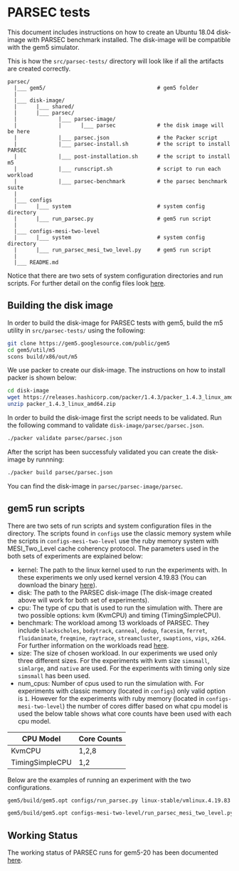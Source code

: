 # PARSEC tests

This document includes instructions on how to create an Ubuntu 18.04 disk-image with PARSEC benchmark installed. The disk-image will be compatible with the gem5 simulator.

This is how the `src/parsec-tests/` directory will look like if all the artifacts are created correctly.

```
parsec/
  |___ gem5/                                   # gem5 folder
  |
  |___ disk-image/
  |      |___ shared/
  |      |___ parsec/
  |             |___ parsec-image/
  |             |      |___ parsec             # the disk image will be here
  |             |___ parsec.json               # the Packer script
  |             |___ parsec-install.sh         # the script to install PARSEC
  |             |___ post-installation.sh      # the script to install m5
  |             |___ runscript.sh              # script to run each workload
  |             |___ parsec-benchmark          # the parsec benchmark suite
  |
  |___ configs
  |      |___ system                           # system config directory
  |      |___ run_parsec.py                    # gem5 run script
  |
  |___ configs-mesi-two-level
  |      |___ system                           # system config directory
  |      |___ run_parsec_mesi_two_level.py     # gem5 run script
  |
  |___ README.md
```

Notice that there are two sets of system configuration directories and run scripts. For further detail on the config files look [here](#gem5-run-scripts).

## Building the disk image

In order to build the disk-image for PARSEC tests with gem5, build the m5 utility in `src/parsec-tests/` using the following:

```sh
git clone https://gem5.googlesource.com/public/gem5
cd gem5/util/m5
scons build/x86/out/m5
```

We use packer to create our disk-image. The instructions on how to install packer is shown below:

```sh
cd disk-image
wget https://releases.hashicorp.com/packer/1.4.3/packer_1.4.3_linux_amd64.zip
unzip packer_1.4.3_linux_amd64.zip
```

In order to build the disk-image first the script needs to be validated. Run the following command to validate `disk-image/parsec/parsec.json`.

```sh
./packer validate parsec/parsec.json
```

After the script has been successfuly validated you can create the disk-image by runnning:

```sh
./packer build parsec/parsec.json
```

You can find the disk-image in `parsec/parsec-image/parsec`.

## gem5 run scripts

There are two sets of run scripts and system configuration files in the directory. The scripts found in `configs` use the classic memory system while the scripts in `configs-mesi-two-level` use the ruby memory system with MESI_Two_Level cache coherency protocol. The parameters used in the both sets of experiments are explained below:

* kernel: The path to the linux kernel used to run the experiments with. In these experiments we only used kernel version 4.19.83 (You can download the binary [here](http://dist.gem5.org/kernels/x86/static/vmlinux-4.19.83)).
* disk: The path to the PARSEC disk-image (The disk-image created above will work for both set of experiments).
* cpu: The type of cpu that is used to run the simulation with. There are two possible options: kvm (KvmCPU) and timing (TimingSimpleCPU).
* benchmark: The workload among 13 workloads of PARSEC. They include `blackscholes`, `bodytrack`, `canneal`, `dedup`, `facesim`, `ferret`, `fluidanimate`, `freqmine`, `raytrace`, `streamcluster`, `swaptions`, `vips`, `x264`. For further information on the workloads read [here](https://parsec.cs.princeton.edu/).
* size: The size of chosen workload. In our experiments we used only three different sizes. For the experiments with kvm size `simsmall`, `simlarge`, and `native` are used. For the experiments with timing only size `simsmall` has been used.
* num_cpus: Number of cpus used to run the simulation with. For experiments with classic memory (located in `configs`) only valid option is `1`. However for the experiments with ruby memory (located in `configs-mesi-two-level`) the number of cores differ based on what cpu model is used the below table shows what core counts have been used with each cpu model.

| CPU Model       | Core Counts |
|-----------------|-------------|
| KvmCPU          | 1,2,8       |
| TimingSimpleCPU | 1,2         |

Below are the examples of running an experiment with the two configurations.

```sh
gem5/build/gem5.opt configs/run_parsec.py linux-stable/vmlinux.4.19.83 disk-image/parsec/parsec-image/parsec timing bodytrack simsmall 1

gem5/build/gem5.opt configs-mesi-two-level/run_parsec_mesi_two_level.py linux-stable/vmlinux.4.19.83 disk-image/parsec/parsec-image/parsec timing raytrace simsmall 2
```

## Working Status

The working status of PARSEC runs for gem5-20 has been documented [here](https://www.gem5.org/documentation/benchmark_status/#parsec-tests).
